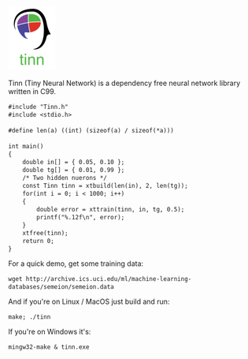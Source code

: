 ![](img/logo.PNG)

Tinn (Tiny Neural Network) is a dependency free neural network library written in C99.

    #include "Tinn.h"
    #include <stdio.h>

    #define len(a) ((int) (sizeof(a) / sizeof(*a)))

    int main()
    {
        double in[] = { 0.05, 0.10 };
        double tg[] = { 0.01, 0.99 };
        /* Two hidden nuerons */
        const Tinn tinn = xtbuild(len(in), 2, len(tg));
        for(int i = 0; i < 1000; i++)
        {
            double error = xttrain(tinn, in, tg, 0.5);
            printf("%.12f\n", error);
        }
        xtfree(tinn);
        return 0;
    }

For a quick demo, get some training data:

    wget http://archive.ics.uci.edu/ml/machine-learning-databases/semeion/semeion.data

And if you're on Linux / MacOS just build and run:

    make; ./tinn

If you're on Windows it's:

    mingw32-make & tinn.exe
